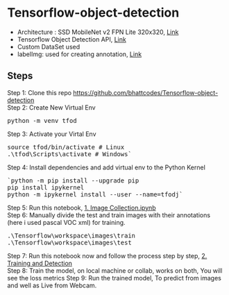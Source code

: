 # Tensorflow-object-detection

- Architecture : SSD MobileNet v2 FPN Lite 320x320,  <a href=https://github.com/tensorflow/models/blob/master/research/object_detection/g3doc/tf2_detection_zoo.md>Link</a>
- Tensorflow Object Detection API,  <a href=https://github.com/tensorflow/models/tree/master/research/object_detection>Link</a>
- Custom DataSet used
- labelImg: used for creating annotation,  <a href=https://github.com/tzutalin/labelImg>Link</a>

## Steps

Step 1: Clone this repo https://github.com/bhattcodes/Tensorflow-object-detection </br>
Step 2: Create New Virtual Env</br>
<pre>python -m venv tfod</pre>
Step 3: Activate your Virtal Env</br>
<pre>source tfod/bin/activate # Linux
.\tfod\Scripts\activate # Windows` </pre>
Step 4: Install dependencies and add virtual env to the Python Kernel</br>
<pre>`python -m pip install --upgrade pip
pip install ipykernel
python -m ipykernel install --user --name=tfodj`</pre>
Step 5: Run this notebook,  <a href= https://github.com/bhattcodes/Tensorflow-object-detection/blob/master/1.%20Image%20Collection.ipynb>1. Image Collection.ipynb</a> </br>
Step 6: Manually divide the test and train images with their annotations (here i used pascal VOC xml) for training.</br>
<pre>.\Tensorflow\workspace\images\train
.\Tensorflow\workspace\images\test</br></pre>
Step 7: Run this notebook now and follow the process step by step,  <a href= https://github.com/bhattcodes/Tensorflow-object-detection/blob/master/2.%20Training%20and%20Detection.ipynb>2. Training and Detection</a></br>
Step 8: Train the model, on local machine or collab, works on both, You will see the loss metrics
Step 9: Run the trained model, To predict from images and well as Live from Webcam.
